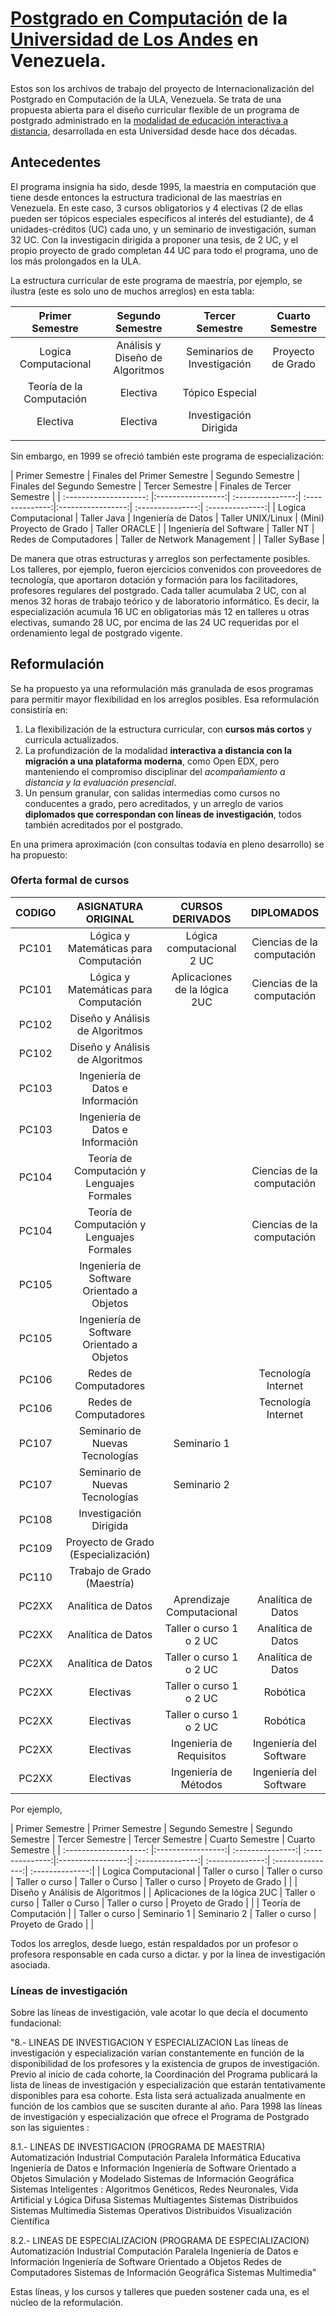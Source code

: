 # [Postgrado en Computación](http://www.pgcomp.ula.ve) de la [Universidad de Los Andes](http://www.ula.ve) en Venezuela.  

Estos son los archivos de trabajo del proyecto de Internacionalización del Postgrado en Computación de la ULA, Venezuela. Se trata de una propuesta abierta para el diseño curricular flexible de un programa de postgrado administrado en la [modalidad de educación interactiva a distancia](http://www.ceidis.ula.ve), desarrollada en esta Universidad desde hace dos décadas. 

## Antecedentes

El programa insignia ha sido, desde 1995, la maestría en computación que tiene desde entonces la estructura tradicional de las maestrías en Venezuela. En este caso, 3 cursos obligatorios y 4 electivas (2 de ellas pueden ser tópicos especiales específicos al interés del estudiante), de 4 unidades-créditos (UC) cada uno, y un seminario de investigación, suman 32 UC. Con la investigacin dirigida a proponer una tesis, de 2 UC, y el propio proyecto de grado completan 44 UC para todo el programa, uno de los más prolongados en la ULA.

La estructura curricular de este programa de maestría, por ejemplo, se ilustra (este es solo uno de muchos arreglos) en esta tabla:

| Primer Semestre        | Segundo Semestre  | Tercer Semestre  | Cuarto Semestre |
| :--------------------: |:-----------------:| :---------------:| :--------------:|
| Logica Computacional              | Análisis y Diseño de Algoritmos | Seminarios de Investigación | Proyecto de Grado |
| Teoría de la Computación          | Electiva                        |   Tópico Especial           | |
| Electiva                          | Electiva                        | Investigación Dirigida      | |
|                                   |                                 |                             | |

Sin embargo, en 1999 se ofreció también este programa de especialización:

| Primer Semestre        | Finales del Primer Semestre | Segundo Semestre  | Finales del Segundo Semestre | Tercer Semestre  | Finales de Tercer Semestre |
| :--------------------: |:-----------------:| :---------------:| :--------------:|:-----------------:| :---------------:| :--------------:|
| Logica Computacional              | Taller Java | Ingeniería de Datos   | Taller UNIX/Linux            | (Mini) Proyecto de Grado | Taller ORACLE |
| Ingeniería del Software           | Taller NT   | Redes de Computadores | Taller de Network Management |                       | Taller SyBase |

De manera que otras estructuras y arreglos son perfectamente posibles. Los talleres, por ejemplo, fueron ejercicios convenidos con proveedores de tecnología, que aportaron dotación y formación para los facilitadores, profesores regulares del postgrado. Cada taller acumulaba 2 UC, con al menos 32 horas de trabajo teórico y de laboratorio informático. Es decir, la especialización acumula 16 UC en obligatorias más 12 en talleres u otras electivas, sumando 28 UC, por encima de las 24 UC requeridas por el ordenamiento legal de postgrado vigente.

## Reformulación

Se ha propuesto ya una reformulación más granulada de esos programas para permitir mayor flexibilidad en los arreglos posibles. Esa reformulación consistiría en:

1. La flexibilización de la estructura curricular, con **cursos más cortos** y curricula actualizados.
2. La profundización de la modalidad **interactiva a distancia con la migración a una plataforma moderna**, como Open EDX, pero manteniendo el compromiso disciplinar del *acompañamiento a distancia y la evaluación presencial*.
3. Un pensum granular, con salidas intermedias como cursos no conducentes a grado, pero acreditados, y un arreglo de varios **diplomados que correspondan con líneas de investigación**, todos también acreditados por el postgrado.

En una primera aproximación (con consultas todavía en pleno desarrollo) se ha propuesto:

### Oferta formal de cursos

| CODIGO | ASIGNATURA ORIGINAL  | CURSOS DERIVADOS | DIPLOMADOS |
| :--------------------: |:-----------------:| :---------------:| :---------------:|
| PC101  | Lógica y Matemáticas para Computación      | Lógica computacional  2 UC      | Ciencias de la computación |
| PC101  | Lógica y Matemáticas para Computación      | Aplicaciones de la lógica  2UC  | Ciencias de la computación |
| PC102  | Diseño y Análisis de Algoritmos            |                                 | |
| PC102  | Diseño y Análisis de Algoritmos            |                                 | |
| PC103  | Ingeniería de Datos e Información          |                                 | |
| PC103  | Ingeniería de Datos e Información          |                                 | |
| PC104  | Teoría de Computación y Lenguajes Formales |                                 | Ciencias de la computación |
| PC104  | Teoría de Computación y Lenguajes Formales |                                 | Ciencias de la computación |
| PC105  | Ingeniería de Software Orientado a Objetos |                                 | |
| PC105  | Ingeniería de Software Orientado a Objetos |                                 | |
| PC106  | Redes de Computadores                      |                                 | Tecnología Internet |
| PC106  | Redes de Computadores                      |                                 | Tecnología Internet |
| PC107  | Seminario de Nuevas Tecnologías            |   Seminario 1                   | |
| PC107  | Seminario de Nuevas Tecnologías            |   Seminario 2                   | |
| PC108  | Investigación Dirigida                     |                                 | |
| PC109  | Proyecto de Grado (Especialización)        |                                 | |
| PC110  | Trabajo de Grado (Maestría)                |                                 | |
| PC2XX  | Analítica de Datos                         |   Aprendizaje Computacional     | Analítica de Datos  |
| PC2XX  | Analítica de Datos                         |   Taller o curso 1 o 2 UC       | Analítica de Datos  |
| PC2XX  | Analítica de Datos                         |   Taller o curso 1 o 2 UC       | Analítica de Datos  |
| PC2XX  | Electivas                                  |   Taller o curso 1 o 2 UC       | Robótica |
| PC2XX  | Electivas                                  |   Taller o curso 1 o 2 UC       | Robótica |
| PC2XX  | Electivas                                  |   Ingenieria de Requisitos      | Ingeniería del Software |
| PC2XX  | Electivas                                  |   Ingeniería de Métodos         | Ingeniería del Software |


Por ejemplo,

| Primer Semestre        |  Primer Semestre | Segundo Semestre  | Segundo Semestre | Tercer Semestre  | Tercer Semestre | Cuarto Semestre  | Cuarto Semestre |
| :--------------------: |:-----------------:| :---------------:| :--------------:|:-----------------:| :---------------:| :--------------:| :---------------:| :--------------:|
| Logica Computacional              | Taller o curso |  Taller o curso  | Taller o curso            |  Taller o Curso | Taller o curso | Proyeto de Grado | |
| Diseño y Análisis de Algoritmos   |                | Aplicaciones de la lógica  2UC   | Taller o curso    |  Taller o Curso | Taller o curso | Proyeto de Grado | |
|  Teoría de Computación            |                |   Taller o curso    | Seminario 1       |  Seminario 2 | Taller o curso | Proyeto de Grado | |

Todos los arreglos, desde luego, están respaldados por un profesor o profesora responsable en cada curso a dictar.
y por la línea de investigación asociada. 

### Líneas de investigación

Sobre las líneas de investigación, vale acotar lo que decía el documento fundacional:

"8.- LINEAS DE INVESTIGACION Y ESPECIALIZACION 
Las líneas de investigación y especialización varían constantemente en función de la disponibilidad de los profesores y la existencia de grupos de investigación. Previo al inicio de cada cohorte, la Coordinación del Programa publicará la lista de líneas de investigación y especialización que estarán tentativamente disponibles para esa cohorte. Esta lista será actualizada anualmente en función de los cambios que se susciten durante al año.
Para 1998 las líneas de investigación y especialización que ofrece el Programa de Postgrado son las siguientes :

8.1.- LINEAS DE INVESTIGACION (PROGRAMA DE MAESTRIA)
Automatización Industrial
Computación Paralela 
Informática Educativa
Ingeniería de Datos e Información
Ingeniería de Software Orientado a Objetos 
Simulación y Modelado
Sistemas de Información Geográfica
Sistemas Inteligentes : Algoritmos Genéticos, Redes Neuronales, Vida Artificial y Lógica Difusa
Sistemas Multiagentes
Sistemas Distribuidos
Sistemas Multimedia
Sistemas Operativos Distribuidos
Visualización Científica

8.2.- LINEAS DE ESPECIALIZACION (PROGRAMA DE ESPECIALIZACION)
Automatización Industrial
Computación Paralela
Ingeniería de Datos e Información
Ingeniería de Software Orientado a Objetos
Redes de Computadores
Sistemas de Información Geográfica
Sistemas Multimedia"

Estas líneas, y los cursos y talleres que pueden sostener cada una, es el núcleo de la reformulación. 

